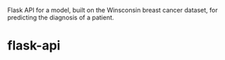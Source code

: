 Flask API for a model, built on the Winsconsin breast cancer dataset, for predicting the diagnosis of a patient.
# flask-api
